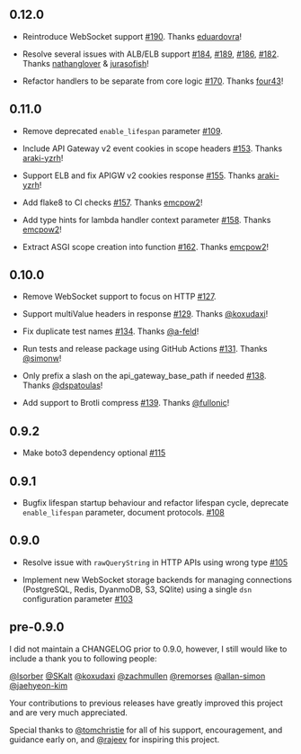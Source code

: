 ## 0.12.0

* Reintroduce WebSocket support [#190](https://github.com/jordaneremieff/mangum/pull/190). Thanks [eduardovra](https://github.com/eduardovra)!

* Resolve several issues with ALB/ELB support [#184](https://github.com/jordaneremieff/mangum/pull/184), [#189](https://github.com/jordaneremieff/mangum/pull/189), [#186](https://github.com/jordaneremieff/mangum/pull/186), [#182](https://github.com/jordaneremieff/mangum/pull/182). Thanks [nathanglover](https://github.com/nathanglover) & [jurasofish](https://github.com/jurasofish)!

* Refactor handlers to be separate from core logic [#170](https://github.com/jordaneremieff/mangum/pull/170). Thanks [four43](https://github.com/four43)!


## 0.11.0

* Remove deprecated `enable_lifespan` parameter [#109](https://github.com/jordaneremieff/mangum/issues/109).

* Include API Gateway v2 event cookies in scope headers [#153](https://github.com/jordaneremieff/mangum/pull/153). Thanks [araki-yzrh](https://github.com/araki-yzrh)!

* Support ELB and fix APIGW v2 cookies response [#155](https://github.com/jordaneremieff/mangum/pull/155). Thanks [araki-yzrh](https://github.com/araki-yzrh)!

* Add flake8 to CI checks [#157](https://github.com/jordaneremieff/mangum/pull/157). Thanks [emcpow2](https://github.com/emcpow2)!

* Add type hints for lambda handler context parameter [#158](https://github.com/jordaneremieff/mangum/pull/158).  Thanks [emcpow2](https://github.com/emcpow2)!

* Extract ASGI scope creation into function [#162](https://github.com/jordaneremieff/mangum/pull/162).  Thanks [emcpow2](https://github.com/emcpow2)!

## 0.10.0 

* Remove WebSocket support to focus on HTTP [#127](https://github.com/jordaneremieff/mangum/issues/127).

* Support multiValue headers in response [#129](https://github.com/jordaneremieff/mangum/pull/129). Thanks [@koxudaxi](https://github.com/koxudaxi)!

* Fix duplicate test names [#134](https://github.com/jordaneremieff/mangum/pull/134). Thanks [@a-feld](https://github.com/a-feld)!

* Run tests and release package using GitHub Actions [#131](https://github.com/jordaneremieff/mangum/issues/131). Thanks [@simonw](https://github.com/simonw)!

* Only prefix a slash on the api_gateway_base_path if needed [#138](https://github.com/jordaneremieff/mangum/pull/138). Thanks [@dspatoulas](https://github.com/dspatoulas)!

* Add support to Brotli compress [#139](https://github.com/jordaneremieff/mangum/issues/139). Thanks [@fullonic](https://github.com/fullonic)!

## 0.9.2

* Make boto3 dependency optional [#115](https://github.com/jordaneremieff/mangum/pull/115)

## 0.9.1

* Bugfix lifespan startup behaviour and refactor lifespan cycle, deprecate `enable_lifespan` parameter, document protocols. [#108](https://github.com/jordaneremieff/mangum/pull/108)

## 0.9.0

* Resolve issue with `rawQueryString` in HTTP APIs using wrong type [#105](https://github.com/jordaneremieff/mangum/issues/105)

* Implement new WebSocket storage backends for managing connections (PostgreSQL, Redis, DyanmoDB, S3, SQlite) using a single `dsn` configuration parameter [#103](https://github.com/jordaneremieff/mangum/pull/103)

## pre-0.9.0

I did not maintain a CHANGELOG prior to 0.9.0, however, I still would like to include a thank you to following people:

[@lsorber](https://github.com/lsorber)
[@SKalt](https://github.com/SKalt)
[@koxudaxi](https://github.com/koxudaxi)
[@zachmullen](https://github.com/zachmullen)
[@remorses](https://github.com/remorses)
[@allan-simon](https://github.com/allan-simon)
[@jaehyeon-kim](https://github.com/jaehyeon-kim)

Your contributions to previous releases have greatly improved this project and are very much appreciated.

Special thanks to [@tomchristie](https://github.com/tomchristie) for all of his support, encouragement, and guidance early on, and [@rajeev](https://github.com/rajeev) for inspiring this project.
